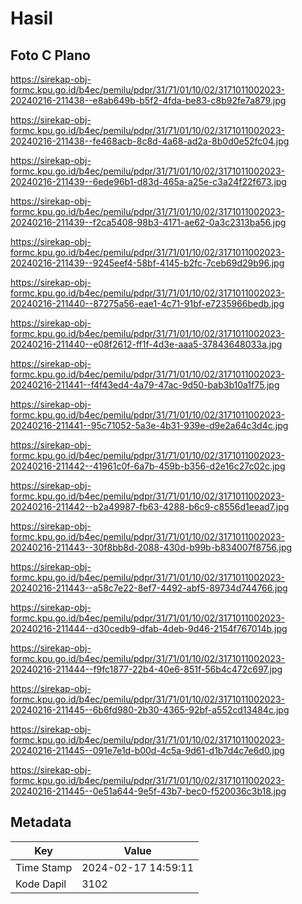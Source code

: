 # Hasil

## Foto C Plano

https://sirekap-obj-formc.kpu.go.id/b4ec/pemilu/pdpr/31/71/01/10/02/3171011002023-20240216-211438--e8ab649b-b5f2-4fda-be83-c8b92fe7a879.jpg

https://sirekap-obj-formc.kpu.go.id/b4ec/pemilu/pdpr/31/71/01/10/02/3171011002023-20240216-211438--fe468acb-8c8d-4a68-ad2a-8b0d0e52fc04.jpg

https://sirekap-obj-formc.kpu.go.id/b4ec/pemilu/pdpr/31/71/01/10/02/3171011002023-20240216-211439--6ede96b1-d83d-465a-a25e-c3a24f22f673.jpg

https://sirekap-obj-formc.kpu.go.id/b4ec/pemilu/pdpr/31/71/01/10/02/3171011002023-20240216-211439--f2ca5408-98b3-4171-ae62-0a3c2313ba56.jpg

https://sirekap-obj-formc.kpu.go.id/b4ec/pemilu/pdpr/31/71/01/10/02/3171011002023-20240216-211439--9245eef4-58bf-4145-b2fc-7ceb69d29b96.jpg

https://sirekap-obj-formc.kpu.go.id/b4ec/pemilu/pdpr/31/71/01/10/02/3171011002023-20240216-211440--87275a56-eae1-4c71-91bf-e7235966bedb.jpg

https://sirekap-obj-formc.kpu.go.id/b4ec/pemilu/pdpr/31/71/01/10/02/3171011002023-20240216-211440--e08f2612-ff1f-4d3e-aaa5-37843648033a.jpg

https://sirekap-obj-formc.kpu.go.id/b4ec/pemilu/pdpr/31/71/01/10/02/3171011002023-20240216-211441--f4f43ed4-4a79-47ac-9d50-bab3b10a1f75.jpg

https://sirekap-obj-formc.kpu.go.id/b4ec/pemilu/pdpr/31/71/01/10/02/3171011002023-20240216-211441--95c71052-5a3e-4b31-939e-d9e2a64c3d4c.jpg

https://sirekap-obj-formc.kpu.go.id/b4ec/pemilu/pdpr/31/71/01/10/02/3171011002023-20240216-211442--41961c0f-6a7b-459b-b356-d2e16c27c02c.jpg

https://sirekap-obj-formc.kpu.go.id/b4ec/pemilu/pdpr/31/71/01/10/02/3171011002023-20240216-211442--b2a49987-fb63-4288-b6c9-c8556d1eead7.jpg

https://sirekap-obj-formc.kpu.go.id/b4ec/pemilu/pdpr/31/71/01/10/02/3171011002023-20240216-211443--30f8bb8d-2088-430d-b99b-b834007f8756.jpg

https://sirekap-obj-formc.kpu.go.id/b4ec/pemilu/pdpr/31/71/01/10/02/3171011002023-20240216-211443--a58c7e22-8ef7-4492-abf5-89734d744766.jpg

https://sirekap-obj-formc.kpu.go.id/b4ec/pemilu/pdpr/31/71/01/10/02/3171011002023-20240216-211444--d30cedb9-dfab-4deb-9d46-2154f767014b.jpg

https://sirekap-obj-formc.kpu.go.id/b4ec/pemilu/pdpr/31/71/01/10/02/3171011002023-20240216-211444--f9fc1877-22b4-40e6-851f-56b4c472c697.jpg

https://sirekap-obj-formc.kpu.go.id/b4ec/pemilu/pdpr/31/71/01/10/02/3171011002023-20240216-211445--6b6fd980-2b30-4365-92bf-a552cd13484c.jpg

https://sirekap-obj-formc.kpu.go.id/b4ec/pemilu/pdpr/31/71/01/10/02/3171011002023-20240216-211445--091e7e1d-b00d-4c5a-9d61-d1b7d4c7e6d0.jpg

https://sirekap-obj-formc.kpu.go.id/b4ec/pemilu/pdpr/31/71/01/10/02/3171011002023-20240216-211445--0e51a644-9e5f-43b7-bec0-f520036c3b18.jpg


## Metadata

| Key        | Value               |
| ---------- | ------------------- |
| Time Stamp | 2024-02-17 14:59:11 |
| Kode Dapil | 3102                |



